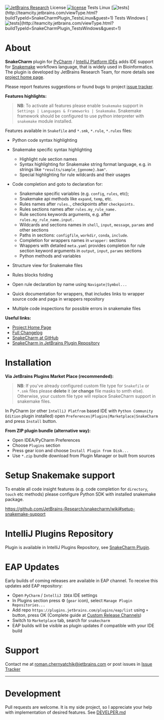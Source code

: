 [![JetBrains Research](https://jb.gg/badges/research.svg)](https://confluence.jetbrains.com/display/ALL/JetBrains+on+GitHub)
License [![license](https://img.shields.io/github/license/mashape/apistatus.svg)](https://opensource.org/licenses/MIT)
Tests Linux [![tests](http://teamcity.jetbrains.com/app/rest/builds/buildType:(id:SnakeCharmPlugin_TestsLinux)/statusIcon.svg)](http://teamcity.jetbrains.com/viewType.html?buildTypeId=SnakeCharmPlugin_TestsLinux&guest=1)
Tests Windows [![tests](http://teamcity.jetbrains.com/app/rest/builds/buildType:(id:SnakeCharmPlugin_TestsWindows)/statusIcon.svg)](http://teamcity.jetbrains.com/viewType.html?buildTypeId=SnakeCharmPlugin_TestsWindows&guest=1)

# About
<!-- Plugin description -->
**SnakeCharm** plugin for [PyCharm](https://www.jetbrains.com/pycharm/) / [IntelliJ Platform IDEs](https://www.jetbrains.com/products.html?fromMenu#type=ide) adds IDE support for [Snakemake](https://snakemake.readthedocs.io/en/stable/) workflows language, that is widely used in Bioinformatics. The plugin is developed by JetBrains Research Team, for more details see [project home page](https://research.jetbrains.org/groups/biolabs/projects?project_id=57).

Please report features suggestions or found bugs to project [issue tracker](https://github.com/JetBrains-Research/snakecharm/issues).

**Features highlights:**
> **NB**: To activate all features please enable `Snakemake` support in `Settings | Languages & Frameworks | Snakemake`. Snakemake framework should be configured to use python interpreter with `snakemake` module installed.

Features available in `Snakefile` and `*.smk`, `*.rule`, `*.rules` files:
* Python code syntax highlighting
* Snakemake specific syntax highlighting
    * Highlight rule section names 
    * Syntax highlighting for Snakemake string format language, e.g. in strings like `"results/sample_{genome}.bam"`.
    * Special highlighting for rule wildcards and their usages
* Code completion and goto to declaration for:
  * Snakemake specific variables (e.g. `config`, `rules`,  etc);
  * Snakemake api methods like `expand`, `temp`, etc.
  * Rules names after `rules.`, checkpoints after `checkpoints.`
  * Rules sections names after `rules.my_rule_name.`
  * Rule sections keywords arguments, e.g. after `rules.my_rule_name.input.`
  * Wildcards and sections names in `shell`, `input`, `message`, `params` and other sections
  * Paths in sections: `configfile`, `workdir`, `conda`, `include`.
  * Completion for wrappers names in `wrapper:` sections
  * Wrappers with detailed `meta.yaml` provides completion for rule section keyword arguments in `output`, `input`, `params` sections
  * Python methods and variables

* Structure view for Snakemake files
* Rules blocks folding
* Open rule declaration by name using `Navigate|Symbol...`
* Quick documentation for wrappers, that includes links to wrapper source code and paga in wrappers repository
* Multiple code inspections for possible errors in snakemake files
  
**Useful links:**
* [Project Home Page](https://research.jetbrains.org/groups/biolabs/projects?project_id=57)
* [Full Changelog](https://github.com/JetBrains-Research/snakecharm/blob/master/CHANGELOG.md)
* [SnakeCharm at GitHub](https://github.com/JetBrains-Research/snakecharm)           
* [SnakeCharm in JetBrains Plugin Repository](https://plugins.jetbrains.com/plugin/11947-snakecharm)
<!-- Plugin description end -->

# Installation
    
**Via JetBrains Plugins Market Place (recommended):**
> **NB**: If you've already configured custom file type for `Snakefile` or `*.smk` files please **delete** it (**or change** file masks to smth else). Otherwise, your custom file type will replace SnakeCharm support in snakemake files.

In PyCharm (or other `IntelliJ Platfrom` based IDE with `Python Community Edition` plugin installed) open `Preferences|Plugins|Marketplace|SnakeCharm` and press `Install` button.
     
**From ZIP plugin bundle (alternative way):**

* Open IDEA/PyCharm Preferences
* Choose `Plugins` section
* Press gear icon and choose `Install Plugin from Disk...`
* Use `*.zip` bundle download from Plugin Manager or built from sources 


# Setup Snakemake support

To enable all code insight features (e.g. code completion for `directory`, `touch` etc methods) please configure Python SDK with installed snakemake package.

https://github.com/JetBrains-Research/snakecharm/wiki#setup-snakemake-support

# IntelliJ Plugins Repository
Plugin is available in IntelliJ Plugins Repository, see [SnakeCharm Plugin](https://plugins.jetbrains.com/plugin/11947-snakecharm).

# EAP Updates
Early builds of coming releases are available in EAP channel. To receive this updates add EAP repository:
* Open  `PyCharm` / `IntelliJ IDEA` IDE settings
* In Plugins section press ⚙️ (`gear` icon), select `Manage Plugin Repositories...`
* Add repo `https://plugins.jetbrains.com/plugins/eap/list` using `+` button, press OK
(Complete guide at [Custom Release Channels](https://www.jetbrains.org/intellij/sdk/docs/plugin_repository/custom_channels.html))
* Switch to `Marketplace` tab, search for `snakecharm`
* EAP builds will be visible as plugin updates if compatible with your IDE build

# Support
Contact me at roman.chernyatchik@jetbrains.com or post issues in [Issue Tracker](https://github.com/JetBrains-Research/snakecharm/issues)

---

# Development

Pull requests are welcome. It is my side project, so I appreciate your help with implementation of desired features.
See [DEVELPER.md](DEVELOPER.md)
